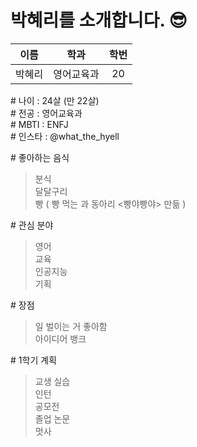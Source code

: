 # 박혜리를 소개합니다. 😎

| 이름 | 학과 | 학번 |
| :---: | :---: | :---: |
| 박혜리 | 영어교육과 | 20 |

\# 나이 : 24살 (만 22살) <br>
\# 전공 : 영어교육과 <br>
\# MBTI : ENFJ <br>
\# 인스타 : @what_the_hyell <br>

\# 좋아하는 음식
> 분식 <br> 달달구리 <br>빵 ( 빵 먹는 과 동아리 <빵야빵야> 만듦 )

\# 관심 분야
> 영어 <br> 교육 <br> 인공지능 <br> 기획

\# 장점
> 일 벌이는 거 좋아함 <br> 아이디어 뱅크

\# 1학기 계획

> 교생 실습 <br> 인턴 <br> 공모전 <br> 졸업 논문 <br> 멋사







